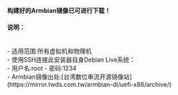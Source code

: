 #### 构建好的Armbian镜像已可进行下载！

#### 说明：
<br>
- 适用范围:所有虚拟机和物理机
<br>
- 使用SSH连接此安装器自身Debian Live系统：
<br>
  - 用户名:root
  - 密码:1234
<br>
- Armbian镜像出处:[台湾数位串流开源镜像站](https://mirror.twds.com.tw/armbian-dl/uefi-x86/archive/)
